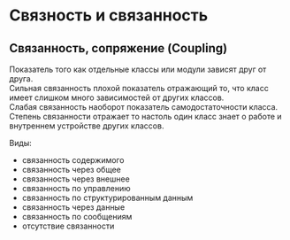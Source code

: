 # Связность и связанность

## Связанность, сопряжение (Coupling)

Показатель того как отдельные классы или модули зависят друг от друга. <br>
Сильная связанность плохой показатель отражающий то, что класс имеет слишком много зависимостей от других классов. <br>
Слабая связанность наоборот показатель самодостаточности класса. <br>
Степень связанности отражает то настоль один класс знает о работе и внутреннем устройстве других классов. <br>

Виды:
- связанность содержимого
- связанность через общее
- связанность через внешнее
- связанность по управлению
- связанность по структурированным данным
- связанность через данные
- связанность по сообщениям
- отсутствие связанности
